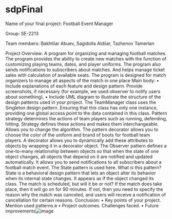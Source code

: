 # sdpFinal
Name of your final project: Football Event Manager

Group: SE-2213

Team members: Bakhtiiar Abuev, Sagidolla Aldiiar, Tazhenov Tamerlan

Project Overview:
A program for organizing and managing football matches.  The program provides the ability to create new matches with the function of customizing playing teams, dates, and player uniforms. The program also sends notifications to subscribers about matches.  And helps manage ticket sales with calculation of available seats.
The program is designed for match organizers to manage all aspects of the match in one place
Main body:
• Include explanations of each feature and design pattern. Provide screenshots, if
necessary (for example, we used observer to notify users about something).
• Include UML diagram to illustrate the structure of the design patterns used in your
project.
The TeamManager class uses the Singleton design pattern.  Ensuring that this class has only one instance, providing one global access point to the data contained in this class.
Pattern strategy determines the actions of team players such as running, defending, hitting.  Strategy defines these actions and makes them interchangeable.  Allows you to change the algorithm.
The pattern decorator allows you to choose the color of the uniform and brand of boots for football team players.  A decorator allows you to dynamically add these attributes to objects by wrapping it in a decorator object.
The Observer pattern defines a one-to-many relationship between objects so that when the state of one object changes, all objects that depend on it are notified and updated automatically.  It allows you to send notifications to all subscribers about a football match event.
The State pattern is used here. What is this pattern? State is a behavioral design pattern that lets an object alter its behavior when its internal state changes. It appears as if the object changed its class. The match is scheduled, but will it be or not? If the match does take place, then it will go on for 90 minutes. If not, then you need to specify the reason why the match was canceled, and users will receive a notification of cancellation for certain reasons.
Conclusion:
• Key points of your project. Mention used patterns.я
• Project outcomes. Challenges faced.
• Future improvements![image](https://github.com/Bahandi25/sdpFinal/assets/121560352/12e1738a-6c72-4c54-b060-6b351bace947)
